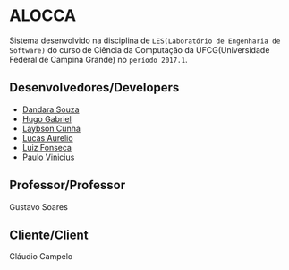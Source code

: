 # ALOCCA

Sistema desenvolvido na disciplina de `LES(Laboratório de Engenharia de Software)` do curso de Ciência da Computação da UFCG(Universidade Federal de Campina Grande) no `período 2017.1`.

## Desenvolvedores/Developers

* [Dandara Souza](https://github.com/dandaramcsousa)
* [Hugo Gabriel](https://github.com/hugogbs)
* [Laybson Cunha](https://github.com/laybson)
* [Lucas Aurelio](https://github.com/LucasAurelio)
* [Luiz Fonseca](https://github.com/fonluiz)
* [Paulo Vinicius](https://github.com/paul0vinicius)

## Professor/Professor

Gustavo Soares

## Cliente/Client

Cláudio Campelo